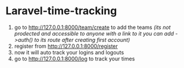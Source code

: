 # Laravel-time-tracking
1. go to http://127.0.0.1:8000/team/create to add the teams _(its not prodected and accessible to anyone with a link to it you can add ->auth() to its route after creating first account)_
2. register from http://127.0.0.1:8000/register
3. now it will auto track your logins and logouts
4. go to http://127.0.0.1:8000/log to track your times
